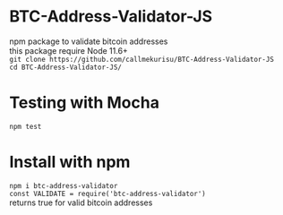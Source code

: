 # BTC-Address-Validator-JS
npm package to validate bitcoin addresses
<br/>
this package require Node 11.6+
<br/>
```git clone https://github.com/callmekurisu/BTC-Address-Validator-JS```
<br/>
```cd BTC-Address-Validator-JS/```
<br/>
# Testing with Mocha
```npm test``` 
<br/>
# Install with npm
```npm i btc-address-validator```
<br/>
```const VALIDATE = require('btc-address-validator')```
<br/>
returns true for valid bitcoin addresses

